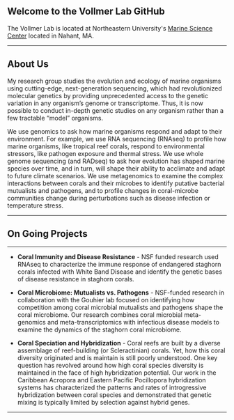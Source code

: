 ## Welcome to the Vollmer Lab GitHub

The Vollmer Lab is located at Northeastern University's [Marine Science Center](https://cos.northeastern.edu/marinescience/) located in Nahant, MA.

---

## About Us

My research group studies the evolution and ecology of marine organisms using cutting-edge, next-generation sequencing, which had revolutionized molecular genetics by providing unprecedented access to the genetic variation in any organism’s genome or transcriptome. Thus, it is now possible to conduct in-depth genetic studies on any organism rather than a few tractable “model” organisms.

We use genomics to ask how marine organisms respond and adapt to their environment. For example, we use RNA sequencing (RNAseq) to profile how marine organisms, like tropical reef corals, respond to environmental stressors, like pathogen exposure and thermal stress. We use whole genome sequencing (and RADseq) to ask how evolution has shaped marine species over time, and in turn, will shape their ability to acclimate and adapt to future climate scenarios. We use metagenomics to examine the complex interactions between corals and their microbes to identify putative bacterial mutualists and pathogens, and to profile changes in coral-microbe communities change during perturbations such as disease infection or temperature stress.

---

## On Going Projects

---

- **Coral Immunity and Disease Resistance** - NSF funded research used RNAseq to characterize the immune response of endangered staghorn corals infected with White Band Disease and identify the genetic bases of disease resistance in staghorn corals.

- **Coral Microbiome: Mutualists vs. Pathogens** - NSF-funded research in collaboration with the Gouhier lab focused on identifying how competition among coral microbial mutualists and pathogens shape the coral microbiome. Our research combines coral microbial meta-genomics and meta-transcriptomics with infectious disease models to examine the dynamics of the staghorn coral microbiome.

- **Coral Speciation and Hybridization** - Coral reefs are built by a diverse assemblage of reef-building (or Scleractinian) corals. Yet, how this coral diversity originated and is maintain is still poorly understood. One key question has revolved around how high coral species diversity is maintained in the face of high hybridization potential. Our work in the Caribbean Acropora and Eastern Pacific Pocillopora hybridization systems has characterized the patterns and rates of introgressive hybridization between coral species and demonstrated that genetic mixing is typically limited by selection against hybrid genes.

---
